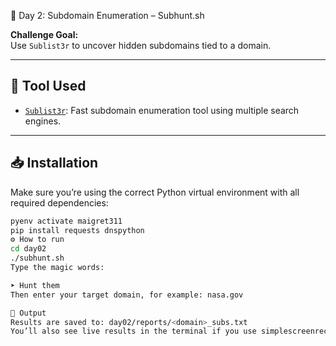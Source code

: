 📡 Day 2: Subdomain Enumeration – Subhunt.sh

**Challenge Goal:**  
Use `Sublist3r` to uncover hidden subdomains tied to a domain.

---

## 🎯 Tool Used
- [`Sublist3r`](https://github.com/aboul3la/Sublist3r): Fast subdomain enumeration tool using multiple search engines.

---

## 📥 Installation

Make sure you’re using the correct Python virtual environment with all required dependencies:

```bash
pyenv activate maigret311
pip install requests dnspython
⚙️ How to run
cd day02
./subhunt.sh
Type the magic words:

➤ Hunt them
Then enter your target domain, for example: nasa.gov

🧪 Output
Results are saved to: day02/reports/<domain>_subs.txt
You’ll also see live results in the terminal if you use simplescreenrecorder
